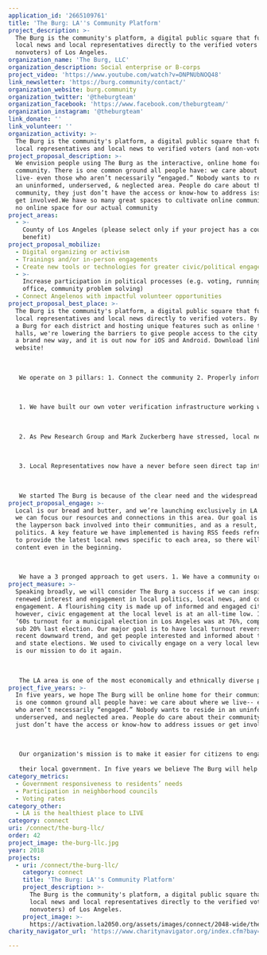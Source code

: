 ```yaml
---
application_id: '2665109761'
title: 'The Burg: LA''s Community Platform'
project_description: >-
  The Burg is the community's platform, a digital public square that funnels
  local news and local representatives directly to the verified voters (and
  nonvoters) of Los Angeles.
organization_name: 'The Burg, LLC'
organization_description: Social enterprise or B-corps
project_video: 'https://www.youtube.com/watch?v=DNPNUbNOQ48'
link_newsletter: 'https://burg.community/contact/'
organization_website: burg.community
organization_twitter: '@theburgteam'
organization_facebook: 'https://www.facebook.com/theburgteam/'
organization_instagram: '@theburgteam'
link_donate: ''
link_volunteer: ''
organization_activity: >-
  The Burg is the community's platform, a digital public square that funnels
  local representatives and local news to verified voters (and non-voters).
project_proposal_description: >-
  We envision people using The Burg as the interactive, online home for their
  community. There is one common ground all people have: we care about where we
  live- even those who aren’t necessarily “engaged.” Nobody wants to reside in
  an uninformed, underserved, & neglected area. People do care about their
  community, they just don’t have the access or know-how to address issues or
  get involved.We have so many great spaces to cultivate online communities, but
  no online space for our actual community
project_areas:
  - >-
    County of Los Angeles (please select only if your project has a countywide
    benefit)
project_proposal_mobilize:
  - Digital organizing or activism
  - Trainings and/or in-person engagements
  - Create new tools or technologies for greater civic/political engagement
  - >-
    Increase participation in political processes (e.g. voting, running for
    office, community problem solving)
  - Connect Angelenos with impactful volunteer opportunities
project_proposal_best_place: >-
  The Burg is the community's platform, a digital public square that funnels
  local representatives and local news directly to verified voters. By building
  a Burg for each district and hosting unique features such as online town
  halls, we're lowering the barriers to give people access to the city of LA in
  a brand new way, and it is out now for iOS and Android. Download links on our
  website! 
   
   
   
   We operate on 3 pillars: 1. Connect the community 2. Properly inform the community 3. Make it easier for representatives to actually represent the community.
   
   
   
   1. We have built our own voter verification infrastructure working with the CA Sec. of State’s office that verifies voters and places them in their correct city or city council district (depending on the size of the city). All we need is a user’s name and birthdate, and we can cross reference to check their voter status and place them within their city/district. Verified voters are given unique access and an “I Vote” sticker that acts as a badge that indicates their status in the community (slightly similar to a Twitter checkmark).
   
   
   
   2. As Pew Research Group and Mark Zuckerberg have stressed, local news is directly correlated with local civic engagement. If we can better inform communities with relevant local news, they will be more likely to civically engage. Our answer: we pick up RSS Feeds of Local Newsrooms (e.g. here in LA we use the local section of the LA Times and Daily News, Curbed.LA, etc.) and streamline them to Burgs across the city. We optimize this for every Burg depending on their area. 
   
   
   
   3. Local Representatives now have a never before seen direct tap into the pulse of their community, and not just to a data file but real access to their constituents. They can interact with verified voters directly in real-time and can host Online Town Halls (combo of a Reddit AMA/Quora Session) where voters can submit and upvote questions in a democratic system for reps to answer. 
   
   
   
   We started The Burg is because of the clear need and the widespread lack of technology and innovation in this space. Simply put, there is no purpose driven platform that solves this problem.
project_proposal_engage: >-
  Local is our bread and butter, and we’re launching exclusively in LA County so
  we can focus our resources and connections in this area. Our goal is to get
  the layperson back involved into their communities, and as a result, local
  politics. A key feature we have implemented is having RSS feeds refresh daily
  to provide the latest local news specific to each area, so there will be
  content even in the beginning. 
   
   
   
   We have a 3 pronged approach to get users. 1. We have a community organizer onboard who’s total focus is on working with advocacy/community groups in the greater LA area, and demonstrating The Burg as a tool that can catalyze their missions. We have already partnered with Rock the Vote, Represent.US, City Fabrick, & Hacker Fund, among others, and begun organizing the specifics of how we can onboard their audiences. In addition, speaking at community meetings and getting in front of the people will be huge to earn the trust of community organizers across the city and build out our network. 2. We have a long list of reps in the LA area that have become supporters of ours because of the Conference of Mayors and our public speaking. We will onboard them and have them launch Town Halls on The Burg. This is a ‘sticky’ feature and we already have a commit from the Mayor of Long Beach to host and invite his 80k listserv. 3. We will have constant content marketing that documents the latest from The Burg, including blogs, social media & podcasts to show real change is happening.
project_measure: >-
  Speaking broadly, we will consider The Burg a success if we can inspire a
  renewed interest and engagement in local politics, local news, and community
  engagement. A flourishing city is made up of informed and engaged citizens;
  however, civic engagement at the local level is at an all-time low. In the
  ‘60s turnout for a municipal election in Los Angeles was at 76%, compared with
  sub 20% last election. Our major goal is to have local turnout reverse its
  recent downward trend, and get people interested and informed about their city
  and state elections. We used to civically engage on a very local level, and it
  is our mission to do it again. 
   
   
   
   The LA area is one of the most economically and ethnically diverse places in the United States. Currently, those engaging in local politics and local issues are predominately the older, whiter, wealthier demographics. Our goal is to improve community engagement by targeting the populations that haven’t traditionally engaged with local issues, specifically millennials and the 27-45-year-olds from lower socioeconomic backgrounds. We see The Burg as the new online space for communities as different as Historic South Central and the Westside. For the first time an people will be connected Affordable housing project that their city councilman pushes through, will connect with that neighbor is looking to collaborate for a yard sale that runs down the whole block, and will finally get to know who the heck represents them.
project_five_years: >-
  In five years, we hope The Burg will be online home for their community. There
  is one common ground all people have: we care about where we live-- even those
  who aren’t necessarily “engaged.” Nobody wants to reside in an uninformed,
  underserved, and neglected area. People do care about their community, they
  just don’t have the access or know-how to address issues or get involved.
   
   
   
   Our organization's mission is to make it easier for citizens to engage with each other and with
   
   their local government. In five years we believe The Burg will help inspire a community renaissance and serve as the interactive Front Page of your city. We believe that if The Burg succeeds, we will see signs of higher civic engagement across the board, including voter turnout, community participation, volunteerism, trust in local government, etc. Additionally, we believe The Burg will be the home of political/opinion polling ushering in a new era of responsive government and more accurate measure of public opinion. Down the line, we see local elections being hosted on The Burg given that many local level many governments are already experimenting with online voting.
category_metrics:
  - Government responsiveness to residents’ needs
  - Participation in neighborhood councils
  - Voting rates
category_other:
  - LA is the healthiest place to LIVE
category: connect
uri: /connect/the-burg-llc/
order: 42
project_image: the-burg-llc.jpg
year: 2018
projects:
  - uri: /connect/the-burg-llc/
    category: connect
    title: 'The Burg: LA''s Community Platform'
    project_description: >-
      The Burg is the community's platform, a digital public square that funnels
      local news and local representatives directly to the verified voters (and
      nonvoters) of Los Angeles.
    project_image: >-
      https://activation.la2050.org/assets/images/connect/2048-wide/the-burg-llc.jpg
charity_navigator_url: 'https://www.charitynavigator.org/index.cfm?bay=search.profile&ein=813935203'

---
```

